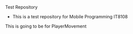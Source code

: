 
Test Repository
- This is a test repository for Mobile Programming IT8108

This is going to be for PlayerMovement